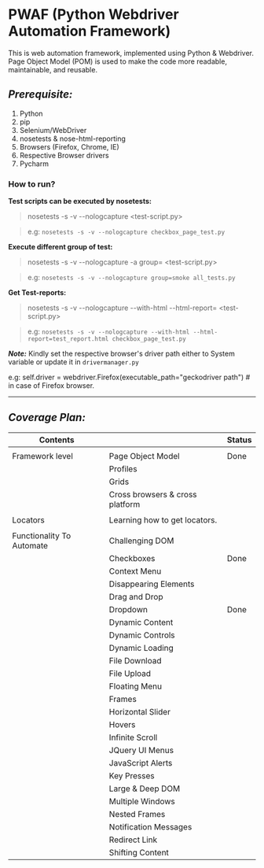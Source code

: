 # PWAF (Python Webdriver Automation Framework)

This is web automation framework, implemented using Python & Webdriver. 
Page Object Model (POM) is used to  make the code more readable, maintainable, and reusable.

## _Prerequisite:_

1. Python
2. pip
3. Selenium/WebDriver
4. nosetests & nose-html-reporting
5. Browsers (Firefox, Chrome, IE)
6. Respective Browser drivers
7. Pycharm

### How to run?

**Test scripts can be executed by nosetests:**

>nosetests -s -v --nologcapture <test-script.py>

>e.g: `nosetests -s -v --nologcapture checkbox_page_test.py`

**Execute different group of test:**

>nosetests -s -v --nologcapture  -a group=<group-name> <test-script.py>

>e.g: `nosetests -s -v --nologcapture group=smoke all_tests.py`

**Get Test-reports:**

>nosetests -s -v --nologcapture --with-html --html-report=<test-report-file-path> <test-script.py>

>e.g: `nosetests -s -v --nologcapture --with-html --html-report=test_report.html checkbox_page_test.py`


**_Note:_** Kindly set the respective browser's driver path either to System variable or update it in `drivermanager.py`

e.g: self.driver = webdriver.Firefox(executable_path="geckodriver path") # in case of Firefox browser.


***

## _Coverage Plan:_

| Contents         |                                 | Status |
|---------------------------|---------------------------------|--------|
|                           |                                 |        |
| Framework level           | Page Object Model               | Done   |
|                           | Profiles                        |        |
|                           | Grids                           |        |
|                           | Cross browsers & cross platform |        |
|                           |                                 |        |
| Locators                  | Learning how to get locators.   |        |
|                           |                                 |        |
| Functionality To Automate | Challenging DOM                 |        |
|                           | Checkboxes                      | Done   |
|                           | Context Menu                    |        |
|                           | Disappearing Elements           |        |
|                           | Drag and Drop                   |        |
|                           | Dropdown                        | Done   |
|                           | Dynamic Content                 |        |
|                           | Dynamic Controls                |        |
|                           | Dynamic Loading                 |        |
|                           | File Download                   |        |
|                           | File Upload                     |        |
|                           | Floating Menu                   |        |
|                           | Frames                          |        |
|                           | Horizontal Slider               |        |
|                           | Hovers                          |        |
|                           | Infinite Scroll                 |        |
|                           | JQuery UI Menus                 |        |
|                           | JavaScript Alerts               |        |
|                           | Key Presses                     |        |
|                           | Large & Deep DOM                |        |
|                           | Multiple Windows                |        |
|                           | Nested Frames                   |        |
|                           | Notification Messages           |        |
|                           | Redirect Link                   |        |
|                           | Shifting Content                |        |
